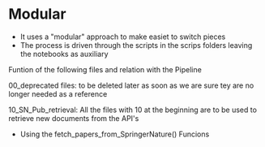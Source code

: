 # Modular
- It uses a "modular" approach to make easiet to switch pieces
- The process is driven through the scripts in the scrips folders leaving the notebooks as auxiliary

Funtion of the following files and relation with the Pipeline

00_deprecated files:  to be deleted later as soon as we are sure tey are no longer needed as a reference

10_SN_Pub_retrieval: All the files with 10 at the beginning are to be used to retrieve new documents from the API's
 - Using the fetch_papers_from_SpringerNature() Funcions

